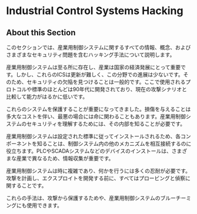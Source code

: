 # Industrial Control Systems Hacking

## About this Section

このセクションでは、産業用制御システムに関するすべての情報、概念、およびさまざまなセキュリティ問題を含むハッキング手法について説明します。

産業用制御システムは至る所に存在し、産業は国家の経済発展にとって重要です。しかし、これらのICSは更新が難しく、この分野での進展は少ないです。そのため、セキュリティの欠陥を見つけることは一般的です。ここで使用されるプロトコルや標準のほとんどは90年代に開発されており、現在の攻撃シナリオと比較して能力がはるかに低いです。

これらのシステムを保護することが重要になってきました。損傷を与えることは多大なコストを伴い、最悪の場合には命に関わることもあります。産業用制御システムのセキュリティを理解するためには、その内部を知ることが必要です。

産業用制御システムは設定された標準に従ってインストールされるため、各コンポーネントを知ることは、制御システム内の他のメカニズムを相互接続するのに役立ちます。PLCやSCADAシステムなどのデバイスのインストールは、さまざまな産業で異なるため、情報収集が重要です。

産業用制御システムは時に複雑であり、何かを行うには多くの忍耐が必要です。攻撃を計画し、エクスプロイトを開発する前に、すべてはプロービングと偵察に関することです。

これらの手法は、攻撃から保護するためや、産業用制御システムのブルーチーミングにも使用できます。
